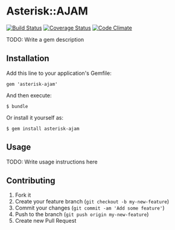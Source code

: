# Asterisk::AJAM
[![Build Status](https://travis-ci.org/staskobzar/asterisk-ajam.png?branch=master)](https://travis-ci.org/staskobzar/asterisk-ajam)
[![Coverage Status](https://coveralls.io/repos/staskobzar/asterisk-ajam/badge.png?branch=master)](https://coveralls.io/r/staskobzar/asterisk-ajam?branch=master)
[![Code Climate](https://codeclimate.com/github/staskobzar/asterisk-ajam.png)](https://codeclimate.com/github/staskobzar/asterisk-ajam)

TODO: Write a gem description

## Installation

Add this line to your application's Gemfile:

    gem 'asterisk-ajam'

And then execute:

    $ bundle

Or install it yourself as:

    $ gem install asterisk-ajam

## Usage

TODO: Write usage instructions here

## Contributing

1. Fork it
2. Create your feature branch (`git checkout -b my-new-feature`)
3. Commit your changes (`git commit -am 'Add some feature'`)
4. Push to the branch (`git push origin my-new-feature`)
5. Create new Pull Request

